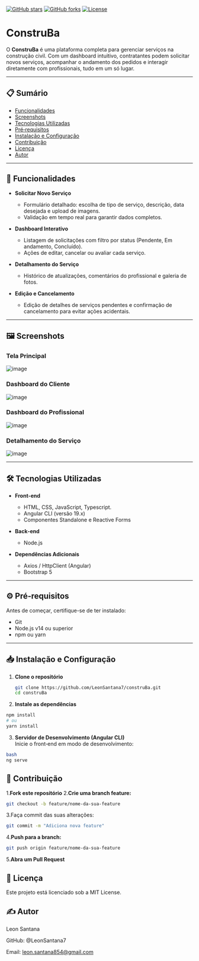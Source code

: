 <!-- badges -->
[![GitHub stars](https://img.shields.io/github/stars/LeonSantana7/construBa?style=flat-square)](https://github.com/LeonSantana7/construBa/stargazers)
[![GitHub forks](https://img.shields.io/github/forks/LeonSantana7/construBa?style=flat-square)](https://github.com/LeonSantana7/construBa/network)
[![License](https://img.shields.io/github/license/LeonSantana7/construBa?style=flat-square)](LICENSE)

# ConstruBa

O **ConstruBa** é uma plataforma completa para gerenciar serviços na construção civil. Com um dashboard intuitivo, contratantes podem solicitar novos serviços, acompanhar o andamento dos pedidos e interagir diretamente com profissionais, tudo em um só lugar.

---

## 📋 Sumário

- [Funcionalidades](#-funcionalidades)  
- [Screenshots](#-screenshots)  
- [Tecnologias Utilizadas](#-tecnologias-utilizadas)  
- [Pré‑requisitos](#-pré-requisitos)  
- [Instalação e Configuração](#-instalação-e-configuração)  
- [Contribuição](#-contribuição)  
- [Licença](#-licença)  
- [Autor](#-autor)  

---

## 🚀 Funcionalidades

- **Solicitar Novo Serviço**  
  - Formulário detalhado: escolha de tipo de serviço, descrição, data desejada e upload de imagens.  
  - Validação em tempo real para garantir dados completos.

- **Dashboard Interativo**  
  - Listagem de solicitações com filtro por status (Pendente, Em andamento, Concluído).  
  - Ações de editar, cancelar ou avaliar cada serviço.

- **Detalhamento do Serviço**  
  - Histórico de atualizações, comentários do profissional e galeria de fotos.  

- **Edição e Cancelamento**  
  - Edição de detalhes de serviços pendentes e confirmação de cancelamento para evitar ações acidentais.


---

## 🖼️ Screenshots

### Tela Principal
![image](https://github.com/user-attachments/assets/be17d5f5-7c93-4355-8914-34f1ed87dd68)

### Dashboard do Cliente  
![image](https://github.com/user-attachments/assets/f8a4996f-04fb-46a4-ba07-e0e0d027b05e)

### Dashboard do Profissional
![image](https://github.com/user-attachments/assets/41ea9f78-7882-4cfa-bf56-4022c960829f)

### Detalhamento do Serviço  
![image](https://github.com/user-attachments/assets/4a662f1c-8eb9-47e8-9acb-7b05b41b4681)


---

## 🛠️ Tecnologias Utilizadas

- **Front‑end**  
  - HTML, CSS, JavaScript, Typescript.  
  - Angular CLI (versão 19.x)  
  - Componentes Standalone e Reactive Forms  

- **Back‑end**  
  - Node.js 


- **Dependências Adicionais**  
  - Axios / HttpClient (Angular)  
  - Bootstrap 5  

---

## ⚙️ Pré‑requisitos

Antes de começar, certifique-se de ter instalado:
- Git  
- Node.js v14 ou superior  
- npm ou yarn  

---

## 📥 Instalação e Configuração

1. **Clone o repositório**

   ```bash
   git clone https://github.com/LeonSantana7/construBa.git
   cd construBa
2. **Instale as dependências**

  ```bash
  npm install
  # ou
  yarn install
```
3. **Servidor de Desenvolvimento (Angular CLI)** <br>
  Inicie o front‑end em modo de desenvolvimento:
  ```bash
bash
ng serve
```

## 🤝 Contribuição
1.**Fork este repositório**
2.**Crie uma branch feature:**
```bash
git checkout -b feature/nome-da-sua-feature
```
3.Faça commit das suas alterações:

```bash
git commit -m "Adiciona nova feature"
```
4.**Push para a branch:**

```bash
git push origin feature/nome-da-sua-feature
```
5.**Abra um Pull Request**

## 📄 Licença
Este projeto está licenciado sob a MIT License.

## ✍️ Autor
Leon Santana

GitHub: @LeonSantana7

Email: leon.santana854@gmail.com
